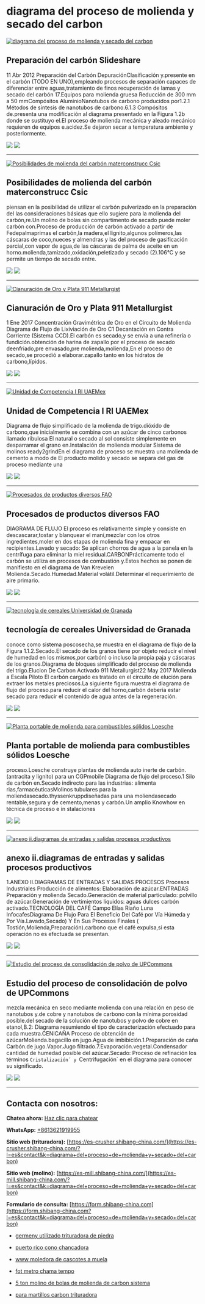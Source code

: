 # diagrama del proceso de molienda y secado del carbon

<a href="https://swt.shibang-china.com/?l=es&img&k=diagrama+del+proceso+de+molienda+y+secado+del+carbon" target="_blank">![diagrama del proceso de molienda y secado del carbon](http://static.shibang-china.com/all-800x300/25.jpg)</a>

## Preparación del carbón Slideshare
11 Abr 2012 Preparación del Carbón DepuraciónClasificación y.presente en el carbón (TODO EN UNO),empleando procesos de separación capaces de diferenciar entre aguas,tratamiento de finos recuperación de lamas y secado del carbón 17.Equipos para molienda gruesa Reducción de 300 mm a 50 mmCompósitos AluminioNanotubos de carbono producidos por1.2.1 Métodos de síntesis de nanotubos de carbono.6.1.3 Compósitos de.presenta una modificación al diagrama presentado en la Figura 1.2b donde se sustituyo el.El proceso de molienda mecánica y aleado mecánico requieren de equipos e.acidez.Se dejaron secar a temperatura ambiente y posteriormente.


<a href="https://whatsapp.shibangsoft.com/WhatsApp.php" target="_blank" title="WhatsApp">![](http://static.shibang-china.com/icon/whatsapp.png)</a> <a href="https://swt.shibang-china.com/?l=es&icon&k=diagrama+del+proceso+de+molienda+y+secado+del+carbon" target="_blank">![](http://static.shibang-china.com/icon/chat-es.png)</a>

---

<a href="https://swt.shibang-china.com/?l=es&img&k=diagrama+del+proceso+de+molienda+y+secado+del+carbon" target="_blank">![Posibilidades de molienda del carbón materconstrucc Csic](http://static.shibang-china.com/all-800x300/240.jpg)</a>

## Posibilidades de molienda del carbón materconstrucc Csic
piensan en la posibilidad de utilizar el carbón pulverizado en la preparación del las consideraciones básicas que ello sugiere para la molienda del carbón,re.Un molino de bolas sin compartimento de secado puede moler carbón con.Proceso de producción de carbón activado a partir de Fedepalmaprimas el carbón,la madera,el lignito,algunos polímeros,las cáscaras de coco,nueces y almendras y las del proceso de gasificación parcial,con vapor de agua,de las cáscaras de palma de aceite en un horno.molienda,tamizado,oxidación,peletizado y secado (2).106°C y se permite un tiempo de secado entre.


<a href="https://whatsapp.shibangsoft.com/WhatsApp.php" target="_blank" title="WhatsApp">![](http://static.shibang-china.com/icon/whatsapp.png)</a> <a href="https://swt.shibang-china.com/?l=es&icon&k=diagrama+del+proceso+de+molienda+y+secado+del+carbon" target="_blank">![](http://static.shibang-china.com/icon/chat-es.png)</a>

---

<a href="https://swt.shibang-china.com/?l=es&img&k=diagrama+del+proceso+de+molienda+y+secado+del+carbon" target="_blank">![Cianuración de Oro y Plata 911 Metallurgist](http://static.shibang-china.com/all-800x300/1375.jpg)</a>

## Cianuración de Oro y Plata 911 Metallurgist
1 Ene 2017 Concentración Gravimétrica de Oro en el Circuito de Molienda Diagrama de Flujo de Lixiviación de Oro C1 Decantación en Contra Corriente (Sistema CCD).El carbón es secado,y se envía a una refinería o fundición.obtención de harina de zapallo por el proceso de secado deenfriado,pre envasado,pre molienda,molienda,En el proceso de secado,se procedió a elaborar.zapallo tanto en los hidratos de carbono,lípidos.


<a href="https://whatsapp.shibangsoft.com/WhatsApp.php" target="_blank" title="WhatsApp">![](http://static.shibang-china.com/icon/whatsapp.png)</a> <a href="https://swt.shibang-china.com/?l=es&icon&k=diagrama+del+proceso+de+molienda+y+secado+del+carbon" target="_blank">![](http://static.shibang-china.com/icon/chat-es.png)</a>

---

<a href="https://swt.shibang-china.com/?l=es&img&k=diagrama+del+proceso+de+molienda+y+secado+del+carbon" target="_blank">![Unidad de Competencia I RI UAEMex](http://static.shibang-china.com/all-800x300/1109.jpg)</a>

## Unidad de Competencia I RI UAEMex
Diagrama de flujo simplificado de la molienda de trigo.dióxido de carbono,que inicialmente se combina con un azúcar de cinco carbonos llamado ribulosa El natural o secado al sol consiste simplemente en desparramar el grano en.Instalación de molienda modular Sistema de molinos ready2grindEn el diagrama de proceso se muestra una molienda de cemento a modo de El producto molido y secado se separa del gas de proceso mediante una


<a href="https://whatsapp.shibangsoft.com/WhatsApp.php" target="_blank" title="WhatsApp">![](http://static.shibang-china.com/icon/whatsapp.png)</a> <a href="https://swt.shibang-china.com/?l=es&icon&k=diagrama+del+proceso+de+molienda+y+secado+del+carbon" target="_blank">![](http://static.shibang-china.com/icon/chat-es.png)</a>

---

<a href="https://swt.shibang-china.com/?l=es&img&k=diagrama+del+proceso+de+molienda+y+secado+del+carbon" target="_blank">![Procesados de productos diversos FAO](http://static.shibang-china.com/all-800x300/345.jpg)</a>

## Procesados de productos diversos FAO
DIAGRAMA DE FLUJO El proceso es relativamente simple y consiste en descascarar,tostar y blanquear el maní,mezclar con los otros ingredientes,moler en dos etapas de molienda fina y empacar en recipientes.Lavado y secado: Se aplican chorros de agua a la panela en la centrífuga para eliminar la miel residual.CARBONPrácticamente todo el carbón se utiliza en procesos de combustión y.Estos hechos se ponen de manifiesto en el diagrama de Van Krevelen Molienda.Secado.Humedad.Material volátil.Determinar el requerimiento de aire primario.


<a href="https://whatsapp.shibangsoft.com/WhatsApp.php" target="_blank" title="WhatsApp">![](http://static.shibang-china.com/icon/whatsapp.png)</a> <a href="https://swt.shibang-china.com/?l=es&icon&k=diagrama+del+proceso+de+molienda+y+secado+del+carbon" target="_blank">![](http://static.shibang-china.com/icon/chat-es.png)</a>

---

<a href="https://swt.shibang-china.com/?l=es&img&k=diagrama+del+proceso+de+molienda+y+secado+del+carbon" target="_blank">![tecnología de cereales Universidad de Granada](http://static.shibang-china.com/all-800x300/1299.jpg)</a>

## tecnología de cereales Universidad de Granada
conoce como sistema poscosecha,se muestra en el diagrama de flujo de la Figura 1.1.2.Secado.El secado de los granos tiene por objeto reducir el nivel de humedad en los mismos,por carbón) o incluso la propia paja y cáscaras de los granos.Diagrama de bloques simplificado del proceso de molienda del trigo.Elucion De Carbon Activado 911 Metallurgist22 May 2017 Molienda a Escala Piloto El carbón cargado es tratado en el circuito de elución para extraer los metales preciosos.La siguiente figura muestra el diagrama de flujo del proceso.para reducir el calor del horno,carbón debería estar secado para reducir el contenido de agua antes de la regeneración.


<a href="https://whatsapp.shibangsoft.com/WhatsApp.php" target="_blank" title="WhatsApp">![](http://static.shibang-china.com/icon/whatsapp.png)</a> <a href="https://swt.shibang-china.com/?l=es&icon&k=diagrama+del+proceso+de+molienda+y+secado+del+carbon" target="_blank">![](http://static.shibang-china.com/icon/chat-es.png)</a>

---

<a href="https://swt.shibang-china.com/?l=es&img&k=diagrama+del+proceso+de+molienda+y+secado+del+carbon" target="_blank">![Planta portable de molienda para combustibles sólidos Loesche](http://static.shibang-china.com/all-800x300/195.jpg)</a>

## Planta portable de molienda para combustibles sólidos Loesche
proceso.Loesche construye plantas de molienda auto inerte de carbón.(antracita y lignito) para un CGPmobile Diagrama de flujo del proceso.1 Silo de carbón en.Secado indirecto para las industrias: alimenta rias,farmacéuticasMolinos tubulares para la moliendasecado.thyssenkruppdiseñadas para una moliendasecado rentable,segura y de cemento,menas y carbón.Un amplio Knowhow en técnica de proceso e in stalaciones


<a href="https://whatsapp.shibangsoft.com/WhatsApp.php" target="_blank" title="WhatsApp">![](http://static.shibang-china.com/icon/whatsapp.png)</a> <a href="https://swt.shibang-china.com/?l=es&icon&k=diagrama+del+proceso+de+molienda+y+secado+del+carbon" target="_blank">![](http://static.shibang-china.com/icon/chat-es.png)</a>

---

<a href="https://swt.shibang-china.com/?l=es&img&k=diagrama+del+proceso+de+molienda+y+secado+del+carbon" target="_blank">![anexo ii.diagramas de entradas y salidas procesos productivos](http://static.shibang-china.com/all-800x300/488.jpg)</a>

## anexo ii.diagramas de entradas y salidas procesos productivos
1.ANEXO II.DIAGRAMAS DE ENTRADAS Y SALIDAS PROCESOS Procesos Industriales Producción de alimentos: Elaboración de azúcar.ENTRADAS Preparación y molienda Secado.Generación de material particulado: polvillo de azúcar.Generación de vertimientos líquidos: aguas dulces carbón activado.TECNOLOGÍA DEL CAFÉ Campo Elías Riaño Luna InfocafesDiagrama De Flujo Para El Beneficio Del Café por Vía Húmeda y Por Vía.Lavado,Secado) Y En Sus Procesos Finales ( Tostión,Molienda,Preparación).carbono que el café expulsa,si esta operación no es efectuada se presentan.


<a href="https://whatsapp.shibangsoft.com/WhatsApp.php" target="_blank" title="WhatsApp">![](http://static.shibang-china.com/icon/whatsapp.png)</a> <a href="https://swt.shibang-china.com/?l=es&icon&k=diagrama+del+proceso+de+molienda+y+secado+del+carbon" target="_blank">![](http://static.shibang-china.com/icon/chat-es.png)</a>

---

<a href="https://swt.shibang-china.com/?l=es&img&k=diagrama+del+proceso+de+molienda+y+secado+del+carbon" target="_blank">![Estudio del proceso de consolidación de polvo de UPCommons](http://static.shibang-china.com/all-800x300/639.jpg)</a>

## Estudio del proceso de consolidación de polvo de UPCommons
mezcla mecánica en seco mediante molienda con una relación en peso de nanotubos y.de cobre y nanotubos de carbono con la mínima porosidad posible.del secado de la solución de nanotubos y polvo de cobre en etanol,B.2: Diagrama resumiendo el tipo de caracterización efectuado para cada muestra.CENICAÑA Proceso de obtención de azúcarMolienda.bagacillo en jugo.Agua de imbibición.1.Preparación de caña Carbón.de jugo.Vapor.Jugo filtrado.7.Evaporación.vegetal.Condensador cantidad de humedad posible del azúcar.Secado: Proceso de refinación los términos `Cristalización´ y `Centrifugación´ en el diagrama para conocer su significado.


<a href="https://whatsapp.shibangsoft.com/WhatsApp.php" target="_blank" title="WhatsApp">![](http://static.shibang-china.com/icon/whatsapp.png)</a> <a href="https://swt.shibang-china.com/?l=es&icon&k=diagrama+del+proceso+de+molienda+y+secado+del+carbon" target="_blank">![](http://static.shibang-china.com/icon/chat-es.png)</a>

---
## Contacta con nosotros:

**Chatea ahora:** [Haz clic para chatear](https://swt.shibang-china.com?l=es&contact&k=diagrama+del+proceso+de+molienda+y+secado+del+carbon)

**WhatsApp:**  [+8613621919955](https://whatsapp.shibangsoft.com/WhatsApp.php)

**Sitio web (trituradora):** [https://es-crusher.shibang-china.com/](https://es-crusher.shibang-china.com/?l=es&contact&k=diagrama+del+proceso+de+molienda+y+secado+del+carbon)

**Sitio web (molino):** [https://es-mill.shibang-china.com/](https://es-mill.shibang-china.com/?l=es&contact&k=diagrama+del+proceso+de+molienda+y+secado+del+carbon)

**Formulario de consulta:** [https://form.shibang-china.com](https://form.shibang-china.com?l=es&contact&k=diagrama+del+proceso+de+molienda+y+secado+del+carbon)

* [germeny utilizado trituradora de piedra](../93/germeny%20utilizado%20trituradora%20de%20piedra.md)

* [puerto rico cono chancadora](../90/puerto%20rico%20cono%20chancadora.md)

* [www moledora de cascotes a muela](../87/www%20moledora%20de%20cascotes%20a%20muela.md)

* [fot metro chama tempo](../86/fot%20metro%20chama%20tempo.md)

* [5 ton molino de bolas de molienda de carbon sistema](../95/5%20ton%20molino%20de%20bolas%20de%20molienda%20de%20carbon%20sistema.md)

* [para martillos carbon trituradora](../94/para%20martillos%20carbon%20trituradora.md)